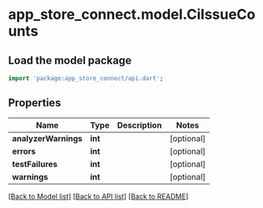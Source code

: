 # app_store_connect.model.CiIssueCounts

## Load the model package
```dart
import 'package:app_store_connect/api.dart';
```

## Properties
Name | Type | Description | Notes
------------ | ------------- | ------------- | -------------
**analyzerWarnings** | **int** |  | [optional] 
**errors** | **int** |  | [optional] 
**testFailures** | **int** |  | [optional] 
**warnings** | **int** |  | [optional] 

[[Back to Model list]](../README.md#documentation-for-models) [[Back to API list]](../README.md#documentation-for-api-endpoints) [[Back to README]](../README.md)


